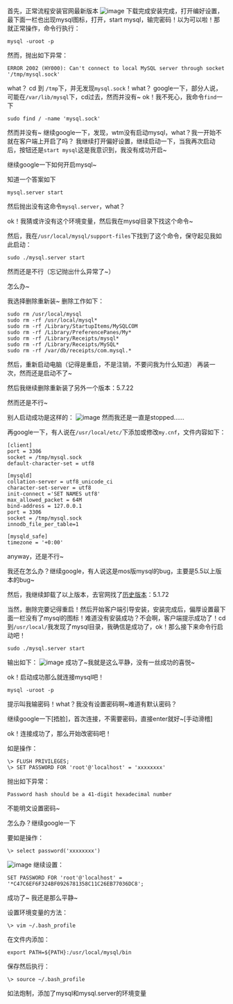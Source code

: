 首先，正常流程安装官网最新版本
![image](https://user-images.githubusercontent.com/25907273/39409696-5201797a-4c1e-11e8-88c2-505a4ffedad4.png)
下载完成安装完成，打开编好设置，最下面一栏也出现mysql图标，打开，start mysql，输完密码！以为可以啦！那就正常操作，命令行执行：
```
mysql -uroot -p
```
然而，抛出如下异常：
```
ERROR 2002 (HY000): Can't connect to local MySQL server through socket '/tmp/mysql.sock'
```
what？
cd 到 `/tmp`下，并无发现`mysql.sock`！what？
google一下，部分人说，可能在`/var/lib/mysql`下，cd过去，然而并没有~
ok！我不死心，我命令`find`一下
```
sudo find / -name 'mysql.sock'
```
然而并没有~
继续google一下，发现，wtm没有启动mysql，what？我一开始不就在客户端上开启了吗？
我继续打开偏好设置，继续启动一下，当我再次启动后，按钮还是`start mysql`这是我意识到，我没有成功开启~

继续google一下如何开启mysql~

知道一个答案如下
```
mysql.server start
```
然后抛出没有这命令`mysql.server`，what？

ok！我猜或许没有这个环境变量，然后我在mysql目录下找这个命令~

然后，我在`/usr/local/mysql/support-files`下找到了这个命令，保守起见我如此启动：
```
sudo ./mysql.server start
```
然而还是不行（忘记抛出什么异常了~）

怎么办~

我选择删除重新装~
删除工作如下：
```
sudo rm /usr/local/mysql
sudo rm -rf /usr/local/mysql*
sudo rm -rf /Library/StartupItems/MySQLCOM
sudo rm -rf /Library/PreferencePanes/My*
sudo rm -rf /Library/Receipts/mysql*
sudo rm -rf /Library/Receipts/MySQL*
sudo rm -rf /var/db/receipts/com.mysql.*
```
然后，重新启动电脑（记得是重启，不是注销，不要问我为什么知道）
再装一次，然而还是启动不了~

然后我继续删除重新装了另外一个版本：5.7.22

然而还是不行~

别人启动成功是这样的：
![image](https://user-images.githubusercontent.com/25907273/39409835-676e8878-4c20-11e8-8e00-0bfb109a830c.png)
然而我还是一直是stopped……

再google一下，有人说在`/usr/local/etc/`下添加或修改`my.cnf`，文件内容如下：
```
[client]
port = 3306
socket = /tmp/mysql.sock
default-character-set = utf8

[mysqld]
collation-server = utf8_unicode_ci
character-set-server = utf8
init-connect ='SET NAMES utf8'
max_allowed_packet = 64M
bind-address = 127.0.0.1
port = 3306
socket = /tmp/mysql.sock
innodb_file_per_table=1

[mysqld_safe]
timezone = '+0:00'
```
anyway，还是不行~

我还在怎么办？继续google，有人说这是mos版mysql的bug，主要是5.5以上版本的bug~

然后，我继续卸载了以上版本，去官网找了[历史版本](https://downloads.mysql.com/archives/community/)：5.1.72

当然，删除完要记得重启！然后开始客户端引导安装，安装完成后，偏厚设置最下面一栏没有了mysql的图标！难道没有安装成功？不会啊，客户端提示成功了！cd 到`/usr/local/`我发现了mysql目录，我确信是成功了，ok！那么接下来命令行启动吧！
```
sudo ./mysql.server start
```
输出如下：
![image](https://user-images.githubusercontent.com/25907273/39409930-98454ec2-4c21-11e8-9bc6-578bd6ab42fa.png)
成功了~我就是这么平静，没有一丝成功的喜悦~

ok！启动成功那么就连接mysql吧！

```
mysql -uroot -p
```
提示叫我输密码！what？我没有设置密码啊~难道有默认密码？

继续google一下[捂脸]，首次连接，不需要密码，直接enter就好~[手动滑稽]

ok！连接成功了，那么开始改密码吧！

如是操作：
```
\> FLUSH PRIVILEGES;
\> SET PASSWORD FOR 'root'@'localhost' = 'xxxxxxxx'
```

抛出如下异常：
```
Password hash should be a 41-digit hexadecimal number
```
不能明文设置密码~

怎么办？继续google一下

要如是操作：
```
\> select password('xxxxxxxx')
```
![image](https://user-images.githubusercontent.com/25907273/39409980-9d7ab818-4c22-11e8-8033-5074f842d74b.png)
继续设置：
```
SET PASSWORD FOR 'root'@'localhost' = '*C47C6EF6F324BF0926781358C11C26EB77036DC8';
```

成功了~ 我还是那么平静~

设置环境变量的方法：
```
\> vim ~/.bash_profile
```
在文件内添加：
```
export PATH=${PATH}:/usr/local/mysql/bin
```
保存然后执行：
```
\> source ~/.bash_profile
```
如法炮制，添加了mysql和mysql.server的环境变量
